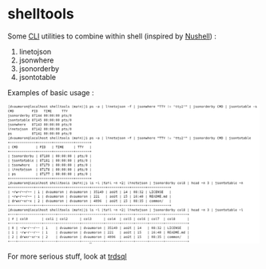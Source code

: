 # shelltools

Some [CLI](https://en.wikipedia.org/wiki/Command-line_interface) utilities to combine within shell (inspired by [Nushell](https://www.nushell.sh/)) :

1. linetojson
2. jsonwhere
3. jsonorderby
4. jsontotable

Examples of basic usage :

<img src="https://raw.githubusercontent.com/dvaumoron/shelltools/main/screenshot/shelltools-screenshot.png">

For more serious stuff, look at [trdsql](https://github.com/noborus/trdsql)
